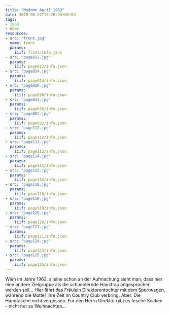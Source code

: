 ```yaml
---
title: "Madame April 1963"
date: 2020-08-22T17:20:49+02:00
tags:
- 1963
- 60er
resources:
- src: "front.jpg"
  name: front
  params:
    iiif: front/info.json
- src: "page012.jpg"
  params:
    iiif: page012/info.json
- src: "page014.jpg"
  params:
    iiif: page014/info.json
- src: "page020.jpg"
  params:
    iiif: page020/info.json
- src: "page033.jpg"
  params:
    iiif: page033/info.json
- src: "page082.jpg"
  params:
    iiif: page082/info.json
- src: "page112.jpg"
  params:
    iiif: page112/info.json
- src: "page113.jpg"
  params:
    iiif: page113/info.json
- src: "page114.jpg"
  params:
    iiif: page114/info.json
- src: "page115.jpg"
  params:
    iiif: page115/info.json
- src: "page118.jpg"
  params:
    iiif: page118/info.json
- src: "page119.jpg"
  params:
    iiif: page119/info.json
- src: "page120.jpg"
  params:
    iiif: page120/info.json
- src: "page121.jpg"
  params:
    iiif: page121/info.json
- src: "page124.jpg"
  params:
    iiif: page124/info.json
- src: "page125.jpg"
  params:
    iiif: page125/info.json
---
```

Wien im Jahre 1963, alleine schon an der Aufmachung sieht man, dass hier eine andere Zielgruppe als die schneidernde Hausfrau angesprochen werden soll...<!--more-->
Hier fährt das Fräulein Direktorentochter mit dem Sportwagen, während die Mutter ihre Zeit im Country Club verbring. Aber: Die Handtasche nicht vergessen.
Für den Herrn Direktor gibt es fesche Socken - nicht nur zu Weihnachten...
